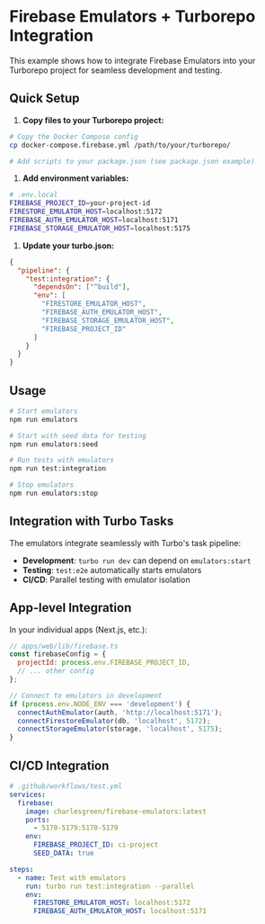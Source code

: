 # Firebase Emulators + Turborepo Integration

This example shows how to integrate Firebase Emulators into your Turborepo project for seamless development and testing.

## Quick Setup

1. **Copy files to your Turborepo project:**

```bash
# Copy the Docker Compose config
cp docker-compose.firebase.yml /path/to/your/turborepo/

# Add scripts to your package.json (see package.json example)
```

1. **Add environment variables:**

```bash
# .env.local
FIREBASE_PROJECT_ID=your-project-id
FIRESTORE_EMULATOR_HOST=localhost:5172
FIREBASE_AUTH_EMULATOR_HOST=localhost:5171
FIREBASE_STORAGE_EMULATOR_HOST=localhost:5175
```

1. **Update your turbo.json:**

```json
{
  "pipeline": {
    "test:integration": {
      "dependsOn": ["^build"],
      "env": [
        "FIRESTORE_EMULATOR_HOST",
        "FIREBASE_AUTH_EMULATOR_HOST",
        "FIREBASE_STORAGE_EMULATOR_HOST",
        "FIREBASE_PROJECT_ID"
      ]
    }
  }
}
```

## Usage

```bash
# Start emulators
npm run emulators

# Start with seed data for testing
npm run emulators:seed

# Run tests with emulators
npm run test:integration

# Stop emulators
npm run emulators:stop
```

## Integration with Turbo Tasks

The emulators integrate seamlessly with Turbo's task pipeline:

- **Development**: `turbo run dev` can depend on `emulators:start`
- **Testing**: `test:e2e` automatically starts emulators
- **CI/CD**: Parallel testing with emulator isolation

## App-level Integration

In your individual apps (Next.js, etc.):

```javascript
// apps/web/lib/firebase.ts
const firebaseConfig = {
  projectId: process.env.FIREBASE_PROJECT_ID,
  // ... other config
};

// Connect to emulators in development
if (process.env.NODE_ENV === 'development') {
  connectAuthEmulator(auth, 'http://localhost:5171');
  connectFirestoreEmulator(db, 'localhost', 5172);
  connectStorageEmulator(storage, 'localhost', 5175);
}
```

## CI/CD Integration

```yaml
# .github/workflows/test.yml
services:
  firebase:
    image: charlesgreen/firebase-emulators:latest
    ports:
      - 5170-5179:5170-5179
    env:
      FIREBASE_PROJECT_ID: ci-project
      SEED_DATA: true

steps:
  - name: Test with emulators
    run: turbo run test:integration --parallel
    env:
      FIRESTORE_EMULATOR_HOST: localhost:5172
      FIREBASE_AUTH_EMULATOR_HOST: localhost:5171
```
